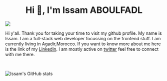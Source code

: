 <h1 align="center">Hi 👋, I'm Issam ABOULFADL</h1>

![](https://cdn.dribbble.com/users/2131993/screenshots/4948736/thoughtworks-gif_dribbble.gif)

Hi y'all. Thank you for taking your time to visit my github profile. My name is Issam. I am a full-stack web developer focussing on the frontend stuff. I am currently living in Agadir,Morocco.
If you want to know more about me here is the link of my [Linkedin](https://www.linkedin.com/in/issam-aboulfadl-950004192/). I am mostly active on [twitter](https://twitter.com/Dev_afdl) feel free to connect with me there.

<br/>
<!-- 
[![Issam's GitHub stats](https://github-readme-stats.vercel.app/api?username=Issam-AB&theme=radical&show_icons=true)](https://github.com/Issam-AB/github-readme-stats) -->
<div>
  
![Issam's GitHub stats](https://github-readme-stats.vercel.app/api?username=Issam-AB&count_private=true&hide_border=true&show_icons=true&hide_title=true&hide=contribs&theme=github_dark)
  
<!-- ![Top Langs](https://github-readme-stats.vercel.app/api/top-langs/?username=Issam-AB&theme=github_dark&hide_border=true&layout=compact) -->
</div>

